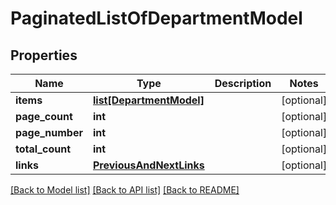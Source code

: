# PaginatedListOfDepartmentModel

## Properties
Name | Type | Description | Notes
------------ | ------------- | ------------- | -------------
**items** | [**list[DepartmentModel]**](DepartmentModel.md) |  | [optional] 
**page_count** | **int** |  | [optional] 
**page_number** | **int** |  | [optional] 
**total_count** | **int** |  | [optional] 
**links** | [**PreviousAndNextLinks**](PreviousAndNextLinks.md) |  | [optional] 

[[Back to Model list]](../README.md#documentation-for-models) [[Back to API list]](../README.md#documentation-for-api-endpoints) [[Back to README]](../README.md)


